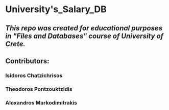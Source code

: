 # University's_Salary_DB
## ***This repo was created for educational purposes in "Files and Databases" course of University of Crete.***
## Contributors:
### Isidoros Chatzichrisos
### Theodoros Pontzouktzidis
### Alexandros Markodimitrakis
